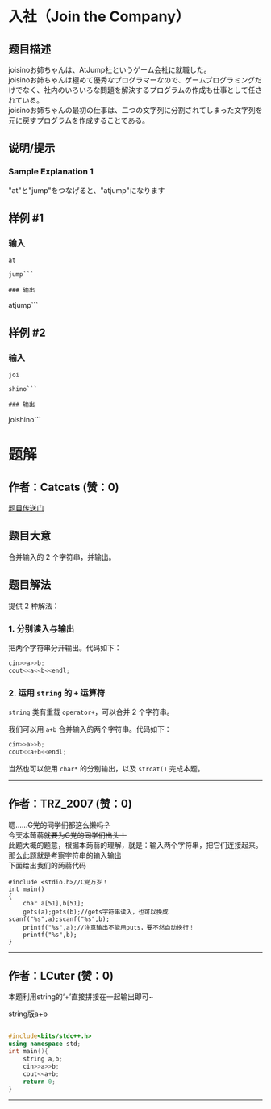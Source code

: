 # 入社（Join the Company）

## 题目描述

[problemUrl]: https://atcoder.jp/contests/tkppc2/tasks/tkppc2016_a

joisinoお姉ちゃんは、AtJump社というゲーム会社に就職した。  
 joisinoお姉ちゃんは極めて優秀なプログラマーなので、ゲームプログラミングだけでなく、社内のいろいろな問題を解決するプログラムの作成も仕事として任されている。  
 joisinoお姉ちゃんの最初の仕事は、二つの文字列に分割されてしまった文字列を元に戻すプログラムを作成することである。

## 说明/提示

### Sample Explanation 1

"at"と"jump"をつなげると、"atjump"になります

## 样例 #1

### 输入

```
at
jump```

### 输出

```
atjump```

## 样例 #2

### 输入

```
joi
shino```

### 输出

```
joishino```

# 题解

## 作者：Catcats (赞：0)

[题目传送门](https://www.luogu.com.cn/problem/AT_tkppc2016_a)

## 题目大意

合并输入的 $2$ 个字符串，并输出。

## 题目解法

提供 $2$ 种解法：

### 1. 分别读入与输出

把两个字符串分开输出。代码如下：

```cpp
cin>>a>>b;
cout<<a<<b<<endl;
```

### 2. 运用 `string` 的 `+` 运算符

`string` 类有重载 `operator+`，可以合并 $2$ 个字符串。

我们可以用 `a+b` 合并输入的两个字符串。代码如下：

```cpp
cin>>a>>b;
cout<<a+b<<endl;
```

当然也可以使用 `char*` 的分别输出，以及 `strcat()` 完成本题。

---

## 作者：TRZ_2007 (赞：0)

嗯……~~C党的同学们都这么懒吗？~~  
今天本蒟蒻~~就要为C党的同学们出头！~~  
此题大概的题意，根据本蒟蒻的理解，就是：输入两个字符串，把它们连接起来。那么此题就是考察字符串的输入输出   
下面给出我们的蒟蒻代码  
```
#include <stdio.h>//C党万岁！
int main()
{
	char a[51],b[51];
	gets(a);gets(b);//gets字符串读入，也可以换成scanf("%s",a);scanf("%s",b);
	printf("%s",a);//注意输出不能用puts，要不然自动换行！
	printf("%s",b);
}
```

---

## 作者：LCuter (赞：0)

本题利用string的‘+’直接拼接在一起输出即可~

~~string版a+b~~

```cpp

#include<bits/stdc++.h>
using namespace std;
int main(){
    string a,b;
    cin>>a>>b;
    cout<<a+b;
    return 0;
}
```

---

